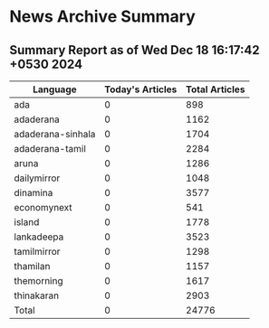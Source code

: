 # News Archive Summary
## Summary Report as of Wed Dec 18 16:17:42 +0530 2024
| Language | Today's Articles | Total Articles |
|----------|------------------|----------------|
| ada | 0 | 898 |
| adaderana | 0 | 1162 |
| adaderana-sinhala | 0 | 1704 |
| adaderana-tamil | 0 | 2284 |
| aruna | 0 | 1286 |
| dailymirror | 0 | 1048 |
| dinamina | 0 | 3577 |
| economynext | 0 | 541 |
| island | 0 | 1778 |
| lankadeepa | 0 | 3523 |
| tamilmirror | 0 | 1298 |
| thamilan | 0 | 1157 |
| themorning | 0 | 1617 |
| thinakaran | 0 | 2903 |
| Total | 0 | 24776 |
